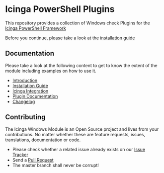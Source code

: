 # Icinga PowerShell Plugins

This repository provides a collection of Windows check Plugins for the [Icinga PowerShell Framework](https://github.com/Icinga/icinga-powershell-framework)

Before you continue, please take a look at the [installation guide](doc/02-Installation.md)

## Documentation

Please take a look at the following content to get to know the extent of the module including examples on how to use it.

* [Introduction](doc/01-Introduction.md)
* [Installation Guide](doc/02-Installation.md)
* [Icinga Integration](doc/03-Icinga-Integration.md)
* [Plugin Documentation](doc/10-Icinga-Plugins.md)
* [Changelog](doc/31-Changelog.md)

## Contributing

The Icinga Windows Module is an Open Source project and lives from your contributions. No matter whether these are feature requests, issues, translations, documentation or code.

* Please check whether a related issue already exists on our [Issue Tracker](https://github.com/Icinga/icinga-powershell-plugins/issues)
* Send a [Pull Request](https://github.com/Icinga/icinga-powershell-plugins/pulls)
* The master branch shall never be corrupt!
